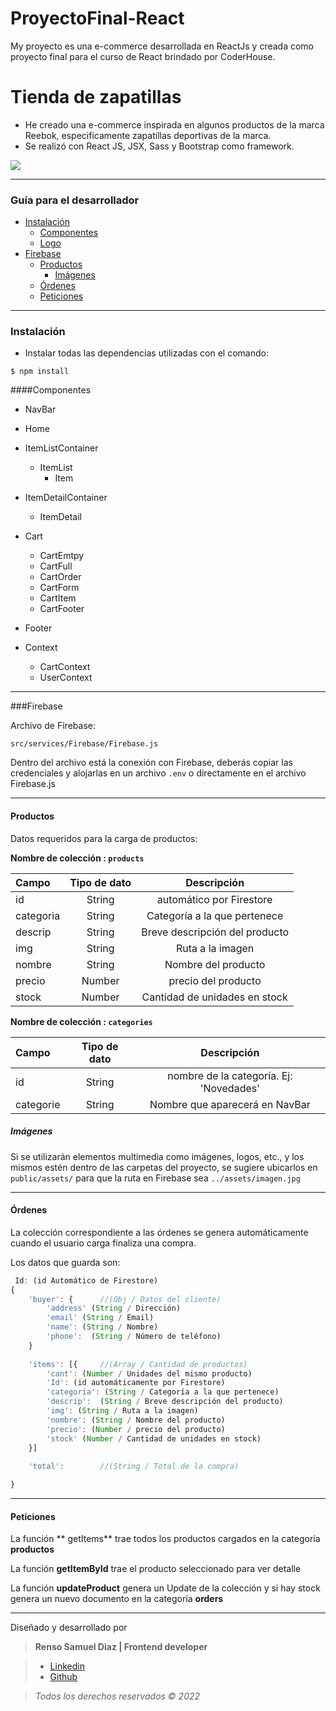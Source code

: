 # ProyectoFinal-React
My proyecto es una e-commerce desarrollada en ReactJs y creada como proyecto final para el curso de React brindado por CoderHouse.
# Tienda de zapatillas

- He creado una e-commerce inspirada en algunos productos de la marca Reebok, especificamente zapatillas deportivas de la marca.
- Se realizó con React JS, JSX, Sass y Bootstrap como framework.

<img src="./public/assets/" />


------------

### Guía para el desarrollador

- [Instalación](#Instalación)
	- [Componentes](#Componentes)
	- [Logo](#Logo)
- [Firebase](#Firebase)
	- [Productos](#Productos)
		- [Imágenes](#Imágenes)
	- [Órdenes](#Órdenes)
	- [Peticiones](#Peticiones)



------------
### Instalación


-	 Instalar todas las dependencias utilizadas con el comando:

`$ npm install`


####Componentes

- NavBar
- Home
- ItemListContainer
	- ItemList
		- Item
- ItemDetailContainer
	-	ItemDetail
- Cart
	- CartEmtpy
	- CartFull
	- CartOrder
	- CartForm
	- CartItem
	- CartFooter
- Footer

- Context
	- CartContext
	- UserContext

------------
###Firebase

Archivo de Firebase:

`src/services/Firebase/Firebase.js`

Dentro del archivo está la conexión con Firebase, deberás copiar las credenciales y alojarlas en un archivo  `.env` o directamente en el archivo Firebase.js


------------


#### Productos

Datos requeridos para la carga de productos:

**Nombre de colección : `products`**

| Campo  | Tipo de dato  | Descripción |
| :------------ |:---------------:| :-----:|
| id     | String | automático por Firestore |
| categoria      | String        |   Categoría a la que pertenece |
| descrip | String        |   Breve descripción del producto |
| img | String        |   Ruta a la imagen |
| nombre | String     |    Nombre del producto |
| precio | Number        |    precio del producto |
| stock | Number        |    Cantidad de unidades en stock |


**Nombre de colección : `categories`**

| Campo  | Tipo de dato  | Descripción |
| :------------ |:---------------:| :-----:|
| id     | String | nombre de la categoría. Ej: 'Novedades' |
| categorie      | String        |   Nombre que aparecerá en NavBar |

##### Imágenes
Si se utilizarán elementos multimedia como imágenes, logos, etc., y los mismos estén dentro de las carpetas del proyecto, se sugiere ubicarlos en  `public/assets/` para que la ruta en Firebase sea `../assets/imagen.jpg`


------------


#### Órdenes

La colección correspondiente a las órdenes se genera automáticamente cuando el usuario carga finaliza una compra.

Los datos que guarda son:



```javascript
 Id: (id Automático de Firestore)
{
	'buyer': {		//(Obj / Datos del cliente)
		'address' (String / Dirección)
		'email' (String / Email)
		'name': (String / Nombre)
		'phone':  (String / Número de teléfono)
	}
		
	'items': [{		//(Array / Cantidad de productos)
		'cant': (Number / Unidades del mismo producto)
		'Id': (id automáticamente por Firestore)
		'categoria': (String / Categoría a la que pertenece)
		'descrip':  (String / Breve descripción del producto)
		'img': (String / Ruta a la imagen)
		'nombre': (String / Nombre del producto)
		'precio': (Number / precio del producto)
		'stock' (Number / Cantidad de unidades en stock)
	}]
	
	'total':  		//(String / Total de la compra)

}
```


------------


#### Peticiones

La función ** getItems**  trae todos los productos cargados en la categoría **productos**

La función **getItemById** trae el producto seleccionado para ver detalle

La función **updateProduct** genera un Update de la colección y si hay stock genera un nuevo documento en la categoría  **orders**


------------

Diseñado y desarrollado por

>**Renso Samuel Diaz | Frontend  developer**

> - [Linkedin](https://www.linkedin.com/in/samuelgiorno/)
> - [Github](https://github.com/samuelgiorno)

>*Todos los derechos reservados © 2022*
